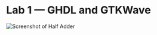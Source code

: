 # Lab 1 — GHDL and GTKWave

![Screenshot of Half Adder](https://github.com/StevenAponte815/CPE322/assets/85426937/104e4b37-79b0-442e-b284-e5e8f6dec77a)
